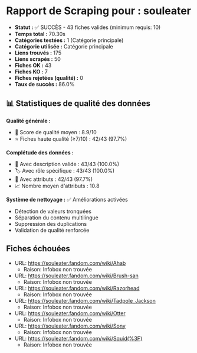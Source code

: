 # Rapport de Scraping pour : souleater
- **Statut :** ✅ SUCCÈS - 43 fiches valides (minimum requis: 10)
- **Temps total :** 70.30s
- **Catégories testées :** 1 (Catégorie principale)
- **Catégorie utilisée :** Catégorie principale
- **Liens trouvés :** 175
- **Liens scrapés :** 50
- **Fiches OK :** 43
- **Fiches KO :** 7
- **Fiches rejetées (qualité) :** 0
- **Taux de succès :** 86.0%

## 📊 Statistiques de qualité des données

**Qualité générale :**
- 🎯 Score de qualité moyen : 8.9/10
- ⭐ Fiches haute qualité (≥7/10) : 42/43 (97.7%)

**Complétude des données :**
- 📝 Avec description valide : 43/43 (100.0%)
- 🏷️ Avec rôle spécifique : 43/43 (100.0%)
- 🔖 Avec attributs : 42/43 (97.7%)
- 📈 Nombre moyen d'attributs : 10.8

**Système de nettoyage :** ✅ Améliorations activées
- Détection de valeurs tronquées
- Séparation du contenu multilingue  
- Suppression des duplications
- Validation de qualité renforcée

## Fiches échouées
- URL: https://souleater.fandom.com/wiki/Ahab
  - Raison: Infobox non trouvée
- URL: https://souleater.fandom.com/wiki/Brush-san
  - Raison: Infobox non trouvée
- URL: https://souleater.fandom.com/wiki/Razorhead
  - Raison: Infobox non trouvée
- URL: https://souleater.fandom.com/wiki/Tadpole_Jackson
  - Raison: Infobox non trouvée
- URL: https://souleater.fandom.com/wiki/Otter
  - Raison: Infobox non trouvée
- URL: https://souleater.fandom.com/wiki/Sony
  - Raison: Infobox non trouvée
- URL: https://souleater.fandom.com/wiki/Squid(%3F)
  - Raison: Infobox non trouvée
